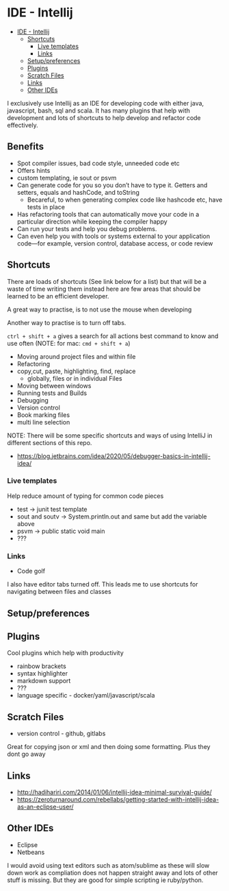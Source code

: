 # IDE - Intellij

<!-- TOC depthFrom:1 depthTo:6 withLinks:1 updateOnSave:1 orderedList:0 -->

- [IDE - Intellij](#ide-intellij)
	- [Shortcuts](#shortcuts)
		- [Live templates](#live-templates)
		- [Links](#links)
	- [Setup/preferences](#setuppreferences)
	- [Plugins](#plugins)
	- [Scratch Files](#scratch-files)
	- [Links](#links)
	- [Other IDEs](#other-ides)

<!-- /TOC -->

I exclusively use Intellij as an IDE for developing code with either java, javascript, bash, sql and scala. It has many plugins that help with development and lots of shortcuts to help develop and refactor code effectively.

## Benefits

- Spot compiler issues, bad code style, unneeded code etc
- Offers hints
- custom templating, ie sout or psvm
- Can generate code for you so you don’t have to type it. Getters and setters, equals and hashCode, and toString
	- Becareful, to when generating complex code like hashcode etc, have tests in place
- Has refactoring tools that can automatically move your code in a particular direction while keeping the compiler happy
- Can run your tests and help you debug problems.
- Can even help you with tools or systems external to your application code—for example, version control, database access, or code review

## Shortcuts

There are loads of shortcuts (See link below for a list) but that will be a waste of time writing them instead here are few areas that should be learned to be an efficient developer.

A great way to practise, is to not use the mouse when developing

Another way to practise is to turn off tabs.

`ctrl + shift + a` gives a search for all actions best command to know and use often (NOTE: for mac: `cmd + shift + a`)

- Moving around project files and within file
- Refactoring
- copy,cut, paste, highlighting, find, replace
  - globally, files or in individual Files
- Moving between windows
- Running tests and Builds
- Debugging
- Version control
- Book marking files
- multi line selection

NOTE: There will be some specific shortcuts and ways of using IntelliJ in different sections of this repo.

- https://blog.jetbrains.com/idea/2020/05/debugger-basics-in-intellij-idea/

### Live templates

Help reduce amount of typing for common code pieces

- test -> junit test template
- sout and soutv -> System.println.out and same but add the variable above
- psvm -> public static void main
- ???

### Links

- Code golf

I also have editor tabs turned off. This leads me to use shortcuts for navigating between files and classes

## Setup/preferences

## Plugins

Cool plugins which help with productivity

- rainbow brackets
- syntax highlighter
- markdown support
- ???
- language specific - docker/yaml/javascript/scala


## Scratch Files
- version control - github, gitlabs

Great for copying json or xml and then doing some formatting. Plus they dont go away

## Links

- http://hadihariri.com/2014/01/06/intellij-idea-minimal-survival-guide/
- https://zeroturnaround.com/rebellabs/getting-started-with-intellij-idea-as-an-eclipse-user/

## Other IDEs

- Eclipse
- Netbeans

I would avoid using text editors such as atom/sublime as these will slow down work as compliation does not happen straight away and lots of other stuff is missing. But they are good for simple scripting ie ruby/python.
